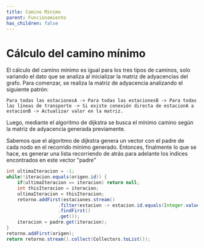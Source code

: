 ```yaml
---
title: Camino Minimo
parent: Funcionamiento
has_children: false
---
```


# Cálculo del camino mínimo

El cálculo del camino mínimo es igual para los tres tipos de caminos, solo variando el dato que se analiza al inicializar la matriz de adyacencias del grafo.
Para comenzar, se realiza la matriz de adyacencia analizando el siguiente patrón:

```
Para todas las estacionesA -> Para todas las estacionesB -> Para todas las líneas de transporte -> Si existe conexión directa de estacionA a estacionB -> Actualizar valor en la matriz.
```

Luego, mediante el algoritmo de dijkstra se busca el mínimo camino según la matriz de adyacencia generada previamente. 

Sabemos que el algoritmo de dijkstra genera un vector con el padre de cada nodo en el recorrido mínimo generado. Entonces, finalmente lo que se hace, es generar una lista recorriendo de atrás para adelante los índices encontrados en este vector "padre"

```java
int ultimaIteracion = -1;
while(!iteracion.equals(origen.id)) {
	if(ultimaIteracion == iteracion) return null;
	int thisIteracion = iteracion;
	ultimaIteracion = thisIteracion;
	retorno.addFirst(estaciones.stream()
				   .filter(estacion -> estacion.id.equals(Integer.valueOf(thisIteracion)))
				   .findFirst()
				   .get());
	iteracion = padre.get(iteracion);
}
retorno.addFirst(origen);
return retorno.stream().collect(Collectors.toList());
```
